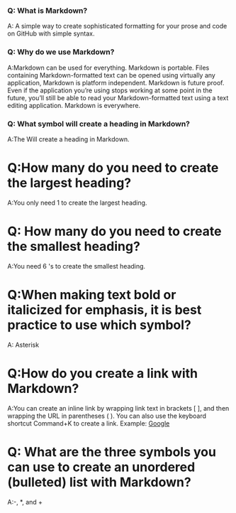 
### Q: What is Markdown?


A: A simple way to create sophisticated formatting for your prose and code on GitHub with simple syntax.


### Q: Why do we use Markdown?


A:Markdown can be used for everything. Markdown is portable. Files containing Markdown-formatted text can be opened using virtually any application, Markdown is platform independent. Markdown is future proof. Even if the application you’re using stops working at some point in the future, you’ll still be able to read your Markdown-formatted text using a text editing application. Markdown is everywhere.


### Q: What symbol will create a heading in Markdown?


A:The   Will create a heading in Markdown.


# Q:How many do you need to create the largest heading?


A:You only need 1   to create the largest heading.


# Q: How many do you need to create the smallest heading?


A:You need 6  's to create the smallest heading.


# Q:When making text bold or italicized for emphasis, it is best practice to use which symbol?


A: Asterisk


# Q:How do you create a link with Markdown?


A:You can create an inline link by wrapping link text in brackets [ ], and then wrapping the URL in parentheses ( ). You can also use the keyboard shortcut Command+K to create a link. Example: [Google](https://google.com/)

# Q: What are the three symbols you can use to create an unordered (bulleted) list with Markdown?

A:-, *, and + 
